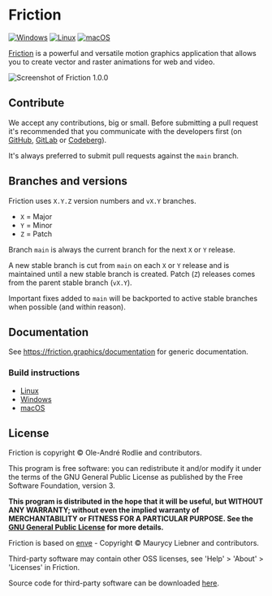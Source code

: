 # Friction

[![Windows](https://github.com/friction2d/friction/actions/workflows/windows.yml/badge.svg)](https://github.com/friction2d/friction/actions/workflows/windows.yml?query=branch%3Amain) [![Linux](https://github.com/friction2d/friction/actions/workflows/linux.yml/badge.svg)](https://github.com/friction2d/friction/actions/workflows/linux.yml?query=branch%3Amain) [![macOS](https://github.com/friction2d/friction/actions/workflows/mac.yml/badge.svg)](https://github.com/friction2d/friction/actions/workflows/mac.yml?query=branch%3Amain)

[Friction](https://friction.graphics) is a powerful and versatile motion graphics application that allows you to create vector and raster animations for web and video.

![Screenshot of Friction 1.0.0](https://friction.graphics/assets/screenshots/100/friction-100b2-screenshot.png?v=3)

## Contribute

We accept any contributions, big or small. Before submitting a pull request it's recommended that you communicate with the developers first (on [GitHub](https://github.com/friction2d/friction/issues), [GitLab](https://gitlab.com/friction-graphics/friction/issues) or [Codeberg](https://codeberg.org/friction/friction/issues)).

It's always preferred to submit pull requests against the `main` branch.

## Branches and versions

Friction uses `X.Y.Z` version numbers and `vX.Y` branches.

* `X` = Major
* `Y` = Minor
* `Z` = Patch

Branch `main` is always the current branch for the next `X` or `Y` release.

A new stable branch is cut from `main` on each `X` or `Y` release and is maintained until a new stable branch is created. Patch (`Z`) releases comes from the parent stable branch (`vX.Y`).

Important fixes added to `main` will be backported to active stable branches when possible (and within reason).

## Documentation

See https://friction.graphics/documentation for generic documentation.

### Build instructions

* [Linux](https://friction.graphics/documentation/source-linux.html)
* [Windows](https://friction.graphics/documentation/source-windows.html)
* [macOS](https://friction.graphics/documentation/source-macos.html)

## License

Friction is copyright &copy; Ole-André Rodlie and contributors.

This program is free software: you can redistribute it and/or modify it under the terms of the GNU General Public License as published by the Free Software Foundation, version 3.

**This program is distributed in the hope that it will be useful, but WITHOUT ANY WARRANTY; without even the implied warranty of MERCHANTABILITY or FITNESS FOR A PARTICULAR PURPOSE.  See the [GNU General Public License](LICENSE.md) for more details.**

Friction is based on [enve](https://github.com/MaurycyLiebner/enve) - Copyright &copy; Maurycy Liebner and contributors.

Third-party software may contain other OSS licenses, see 'Help' > 'About' > 'Licenses' in Friction.

Source code for third-party software can be downloaded [here](https://download.friction.graphics/distfiles/).

